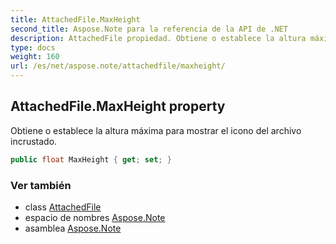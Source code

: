 ```yaml
---
title: AttachedFile.MaxHeight
second_title: Aspose.Note para la referencia de la API de .NET
description: AttachedFile propiedad. Obtiene o establece la altura máxima para mostrar el icono del archivo incrustado.
type: docs
weight: 160
url: /es/net/aspose.note/attachedfile/maxheight/
---
```

## AttachedFile.MaxHeight property

Obtiene o establece la altura máxima para mostrar el icono del archivo incrustado.

```csharp
public float MaxHeight { get; set; }
```

### Ver también

* class [AttachedFile](../)
* espacio de nombres [Aspose.Note](../../attachedfile/)
* asamblea [Aspose.Note](../../../)


